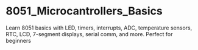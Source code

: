 # 8051_Microcantrollers_Basics
Learn 8051 basics with LED, timers, interrupts, ADC, temperature sensors, RTC, LCD, 7-segment displays, serial comm, and more. Perfect for beginners
